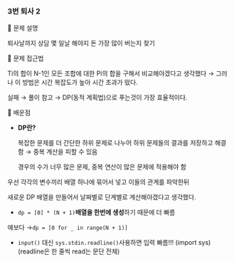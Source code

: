 ### 3번 퇴사 2

📌 문제 설명

퇴사날까지 상담 몇 일날 해야지 돈 가장 많이 버는지 찾기

📌 문제 접근법

Ti의 합이 N-1인 모든 조합에 대한 Pi의 합을 구해서 비교해야겠다고 생각했다 → 그러나 이 방법은 시간 복잡도가 높아 시간 초과가 떴다.

실패 → 풀이 참고 → DP(동적 계획법)으로 푸는것이 가장 효율적이다.

📌 배운점

- **DP란?**
    
    복잡한 문제를 더 간단한 하위 문제로 나누어 하위 문제들의 결과를 저장하고 해결함 → 중복 계산을 피할  수 있음
    
    경우의 수가 너무 많은 문제, 중복 연산이 많은 문제에 적용해야 함
    

우선 각각의 변수끼리 배열 하나에 묶어서 넣고 이들의 관계를 파악한뒤

새로운 DP 배열을 만들어서 날짜별로 단계별로 계산해야겠다고 생각했다.

- `dp = [0] * (N + 1)`**배열을 한번에 생성**하기 때문에 더 빠름

얘보다 →`dp = [0 for _ in range(N + 1)]` 

- `input()` 대신 `sys.stdin.readline()`사용하면 입력 빠름!!! (import sys)(readline은 한 줄씩 read는 문단 전체)
